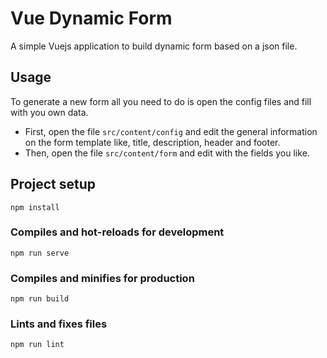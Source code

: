 # Vue Dynamic Form
A simple Vuejs application to build dynamic form based on a json file.

## Usage

To generate a new form all you need to do is open the config files and fill with you own data.
- First, open the file `src/content/config` and edit the general information on the form template like, title, description, header and footer.
- Then, open the file `src/content/form` and edit with the fields you like.


## Project setup
```
npm install
```

### Compiles and hot-reloads for development
```
npm run serve
```

### Compiles and minifies for production
```
npm run build
```

### Lints and fixes files
```
npm run lint
```
